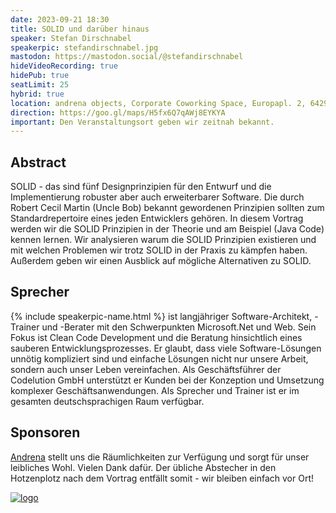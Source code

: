 ```yaml
---
date: 2023-09-21 18:30
title: SOLID und darüber hinaus
speaker: Stefan Dirschnabel
speakerpic: stefandirschnabel.jpg
mastodon: https://mastodon.social/@stefandirschnabel
hideVideoRecording: true
hidePub: true
seatLimit: 25
hybrid: true
location: andrena objects, Corporate Coworking Space, Europapl. 2, 64293 Darmstadt
direction: https://goo.gl/maps/H5fx6Q7qAWj8EYKYA
important: Den Veranstaltungsort geben wir zeitnah bekannt.
---
```


## Abstract

SOLID - das sind fünf Designprinzipien für den Entwurf und die Implementierung robuster aber auch erweiterbarer Software. Die durch Robert Cecil Martin (Uncle Bob) bekannt gewordenen Prinzipien sollten zum Standardrepertoire eines jeden Entwicklers gehören. In diesem Vortrag werden wir die SOLID Prinzipien in der Theorie und am Beispiel (Java Code) kennen lernen. Wir analysieren warum die SOLID Prinzipien existieren und mit welchen Problemen wir trotz SOLID in der Praxis zu kämpfen haben. Außerdem geben wir einen Ausblick auf mögliche Alternativen zu SOLID.

## Sprecher

{% include speakerpic-name.html %} ist langjähriger Software-Architekt, -Trainer und -Berater mit den Schwerpunkten Microsoft.Net und Web. Sein Fokus ist Clean Code Development und die Beratung hinsichtlich eines sauberen Entwicklungsprozesses. Er glaubt, dass viele Software-Lösungen unnötig kompliziert sind und einfache Lösungen nicht nur unsere Arbeit, sondern auch unser Leben vereinfachen. Als Geschäftsführer der Codelution GmbH unterstützt er Kunden bei der Konzeption und Umsetzung komplexer Geschäftsanwendungen. Als Sprecher und Trainer ist er im gesamten deutschsprachigen Raum verfügbar.

## Sponsoren

[Andrena](https://www.andrena.de/) stellt uns die Räumlichkeiten zur Verfügung und sorgt für unser leibliches Wohl. Vielen Dank dafür. Der übliche Abstecher in den Hotzenplotz nach dem Vortrag entfällt somit - wir bleiben einfach vor Ort!

[![logo](/images/sponsors/andrena.png)](https://www.andrena.de/) 
